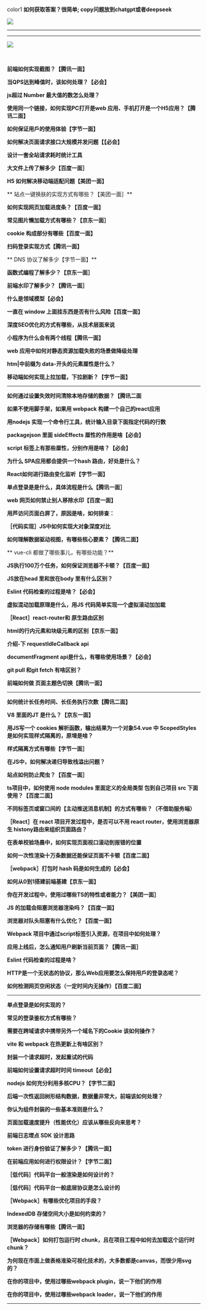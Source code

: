 <br/>color1
**如何获取答案？很简单; copy问题放到chatgpt或者deepseek**

![](https://cdn.nlark.com/yuque/0/2025/png/207857/1739113329147-6e52c4c7-8dfb-4a96-8ae6-bc59487cbf64.png)

****

****

![](https://cdn.nlark.com/yuque/0/2025/png/207857/1739113431004-e65c5ddb-2c3b-4bfc-988f-86cfa32476ad.png)

<br/>

**前端如何实现截图？【腾讯一面】**

**当QPS达到峰值时，该如何处理？【必会】**

**js超过 Number 最大值的数怎么处理？**

**使用同一个链接，如何实现PC打开是web 应用、手机打开是一个H5应用？【腾讯二面】**

**如何保证用戶的使用体验【字节一面】**

**如何解决页面请求接口大规模并发问题【【必会】**

**设计一套全站请求耗时统计工具**

**大文件上传了解多少【百度一面］**

**H5 如何解决移动端适配问题【美团一面】**

** 站点一键换肤的实现方式有哪些？【美团一面］**

**如何实现网页加载进度条？【百度一面】**

**常见图片懒加载方式有哪些？【京东一面］**

**cookie 构成部分有哪些【百度一面】**

**扫码登录实现方式【腾讯一面】**

** DNS 协议了解多少【字节一面】**

**函数式编程了解多少？【京东一面］**

**前端水印了解多少？【腾讯一面］**

**什么是领域模型【必会】**

**一直在 window 上面挂东西是否有什么风险【百度一面】**

**深度SEO优化的方式有哪些，从技术层面来说**

**小程序为什么会有两个线程【腾讯一面】**

**web 应用中如何对静态资源加载失败的场景做降级处理**

**htm|中前缀为 data-开头的元素厘性是什么？**

**移动端如何实现上拉加载，下拉剧新？【字节一面】**

****

**如何通过设置失效时间清除本地存储的数据？【腾讯二面**

**如果不使用脚手架，如果用 webpack 构建一个自己的react应用**

**用nodejs 实现一个命令行工具，统计输入目录下面指定代码的行数**

**packagejson 里面 sideEffects 厘性的作用是啥【必会】**

**script 标签上有那些厘性，分别作用是啥？【必会】**

**为什么 SPA应用都会提供一个hash 路由，好处是什么？**

**React如何进行路由变化监听【字节一面】**

**单点登录是是什么，具体流程是什么【腾讯一面］**

**web 网页如何禁止别人移除水印【百度一面】**

**用芦访问页面白屏了，原因是啥，如何排查：**

**［代码实现］JS中如何实现大对象深度对比**

**如何理解数据驱动视图，有哪些核心要素？【腾讯二面】**

** vue-cli 都做了哪些事儿，有哪些功能？**

**JS执行100万个任务，如何保证浏览器不卡顿？【百度一面】**

**JS放在head 里和放在body 里有什么区别？**

**Eslint 代码检查的过程是啥？【必会】**

**虚拟混动加载原理是什么，用JS 代码简单实现一个虚拟滚动加加裁**

**［React］react-router和 原生路由区别**

**html的行内元素和块级元素的区别【京东一面】**

**介绍-下 requestldleCallback api**

**documentFragment api是什么，有哪些使用场景？【必会】**

**git pull 和git fetch 有啥区别？**

**前端如何做 页面主题色切换【腾讯一面】**

****

**如何统计长任务时间、长任务执行次数【腾讯二面】**

**V8 里面的JT 是什么？【京东一面】**

**用JS写一个 cookies 解析函数，输出结果为一个对象54.vue 中 ScopedStyles 是如何实现样式隔离的，原埋是啥？**

**样式隔离方式有哪些【字节一面］**

**在JS中，如何解决递归导致栈溢出问题？**

**站点如何防止爬虫？【百度一面］**

**ts项目中，如何使用 node modules 里面定义的全局类型 包到自己项目 src 下面使用？【百度二面】**

**不同标签页或窗口间的【主动推送消息机制】的方式有哪些？（不借助服务端）**

**［React］在 react 项目开发过程中，是否可以不用 react router，使用浏览器原生 histony路由来组织页面路由？**

**在表单校验场晨中，如何实现页面视口滚动到报错的位置**

**如何一次性渲染十万条数据还能保证页面不卡顿【百度二面】**

**［webpack］打包时 hash 码是如何生成的【必会】**

**如何从0到1搭建前端基建【京东一面】**

**你在开发过程中，使用过哪些TS的特性或者能力？【美团一面］**

**JS 的加载会阻塞浏览器渲染吗？【百度一面】**

**浏览器对队头阻塞有什么优化？【百度一面】**

**Webpack 项目中通过script标签引入资源，在项目中如何处理？**

**应用上线后，怎么通知用户刷新当前页面？【腾讯一面］**

**Eslint 代码检查的过程是啥？**

**HTTP是一个无状态的协议，那么Web应用要怎么保持用戶的登录态呢？**

**如何检测网页空闲状态（一定时间内无操作）【百度二面】**

****

**单点登录是如何实现的？**

**常见的登录鉴权方式有哪些？**

**需要在跨域请求中携带另外一个域名下的Cookie 该如何操作？**

**vite 和 webpack 在热更新上有啥区别？**

**封装一个请求超时，发起重试的代码**

**前端如何设置请求超时时间 timeout【必会】**

**nodejs 如何充分利用多核CPU？【字节二面】**

**后端一次性返回树形结构数据，数据量非常大，前端该如何处理？**

**你认为组件封装的一些基本准则是什么？**

**页面加载速度提升（性能优化）应该从哪些反向来思考？**

**前端日志堙点 SDK 设计思路**

**token 进行身份验证了解多少？【腾讯一面】**

**在前端应用如何进行权限设计？【字节二面】**

**［低代码］代码平台一般渲染是如何设计的？**

**［低代码］代码平台一般底层协议是怎么设计的**

**［Webpack］有哪些优化项目的手段？**

**IndexedDB 存储空间大小是如何约束的？**

**浏览器的存储有哪些【腾讯一面】**

**［Webpack］如何打包运行时 chunk，且在项目工程中如何去加载这个运行时 chunk？**

**为何现在市面上做表格淮染可视化技术的，大多数都是canvas，而很少用svg的？**

**在你的项目中，使用过哪些webpack plugin，说一下他们的作用**

**在你的项目中，使用过哪些webpack loader，说一下他们的作用**

****

